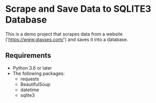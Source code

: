 # Scrape and Save Data to SQLITE3 Database

This is a demo project that scrapes data from a website ('https://www.glasses.com/') and saves it into a database.

## Requirements

* Python 3.6 or later
* The following packages:
    * requests
    * BeautifulSoup
    * datetime
    * sqlite3
